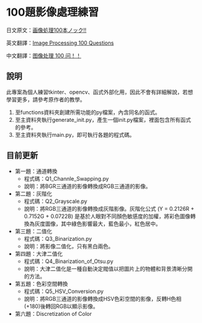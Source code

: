 # 100題影像處理練習
日文原文：[画像処理100本ノック!!](https://github.com/ryoppippi/Gasyori100knock)

英文翻譯：[Image Processing 100 Questions](https://github.com/KuKuXia/Image_Processing_100_Questions/tree/master)

中文翻譯：[图像处理 100 问！！](https://github.com/gzr2017/ImageProcessing100Wen)

## 說明
此專案為個人練習tkinter、opencv、函式外部化用，因此不會有詳細解說，若想學習更多，請參考原作者的教學。
1. 至functions資料夾創建所需功能的py檔案，內含同名的函式。
2. 至主資料夾執行generate_init.py，產生一個init.py檔案，裡面包含所有函式的參考。
3. 至主資料夾執行main.py，即可執行各題的程式碼。

## 目前更新
- 第一題：通道轉換  
  - 程式碼：Q1_Channle_Swapping.py
  - 說明：將BGR三通道的影像轉換成RGB三通道的影像。
- 第二題：灰階化
  - 程式碼：Q2_Grayscale.py
  - 說明：將RGB三通道的影像轉換成灰階影像。灰階化公式 \(Y = 0.2126R + 0.7152G + 0.0722B\) 是基於人眼對不同顏色敏感度的加權，將彩色圖像轉換為灰度圖像，其中綠色影響最大，藍色最小，紅色居中。
- 第三題：二值化
  - 程式碼：Q3_Binarization.py
  - 說明：將影像二值化，只有黑白兩色。
- 第四題：大津二值化
  - 程式碼：Q4_Binarization_of_Otsu.py
  - 說明：大津二值化是一種自動決定閥值以把圖片上的物體和背景清晰分開的方法。
- 第五題：色彩空間轉換
  - 程式碼：Q5_HSV_Conversion.py
  - 說明：將RGB三通道的影像轉換成HSV色彩空間的影像，反轉H色相(+180)後轉回RGB以顯示影像。
- 第六題：Discretization of Color